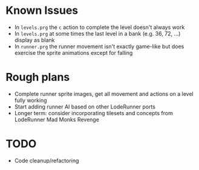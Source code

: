 # Known Issues
- In `levels.prg` the `c` action to complete the level doesn't always work
- In `levels.prg` at some times the last level in a bank (e.g. 36, 72, ...) display as blank
- In `runner.prg` the runner movement isn't exactly game-like but does exercise the sprite animations except for falling

# Rough plans
- Complete runner sprite images, get all movement and actions on a level fully working
- Start adding runner AI based on other LodeRunner ports
- Longer term: consider incorporating tilesets and concepts from LodeRunner Mad Monks Revenge

# TODO
- Code cleanup/refactoring


